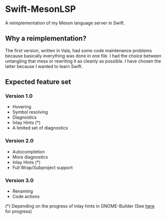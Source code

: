 # Swift-MesonLSP

A reimplementation of my Meson language server in Swift.

## Why a reimplementation?
The first version, written in Vala, had some code maintenance problems because basically everything was done in one file.
I had the choice between untangling that mess or rewriting it as cleanly as possible.
I have chosen the latter because I wanted to learn Swift.

## Expected feature set
### Version 1.0
- Hovering
- Symbol resolving
- Diagnostics
- Inlay Hints (*)
- A limited set of diagnostics

### Version 2.0
- Autocompletion
- More diagnostics
- Inlay Hints (*)
- Full Wrap/Subproject support

### Version 3.0
- Renaming
- Code actions

(*) Depending on the progress of inlay hints in GNOME-Builder (See [here](https://gitlab.gnome.org/GNOME/gnome-builder/-/issues/1317) for progress)
